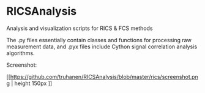 # RICSAnalysis
Analysis and visualization scripts for RICS &amp; FCS methods

The .py files essentially contain classes and functions for processing raw measurement data, and .pyx files include Cython signal correlation analysis algorithms.

Screenshot:

[[https://github.com/truhanen/RICSAnalysis/blob/master/rics/screenshot.png | height 150px ]]
